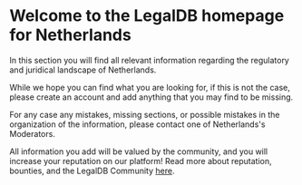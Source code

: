 <!-- TITLE: Netherlands -->
<!-- SUBTITLE: Welcome to the legalDB home of Netherlands -->

# Welcome to the LegalDB homepage for Netherlands

In this section you will find all relevant information regarding the regulatory and juridical landscape of Netherlands.

While we hope you can find what you are looking for, if this is not the case, please create an account and add anything that you may find to be missing.

For any case any mistakes, missing sections, or possible mistakes in the organization of the information, please contact one of Netherlands's Moderators.

All information you add will be valued by the community, and you will increase your reputation on our platform! Read more about reputation, bounties, and the LegalDB Community [here](http://legaldb.herokuapp.com/legaldb/community).
